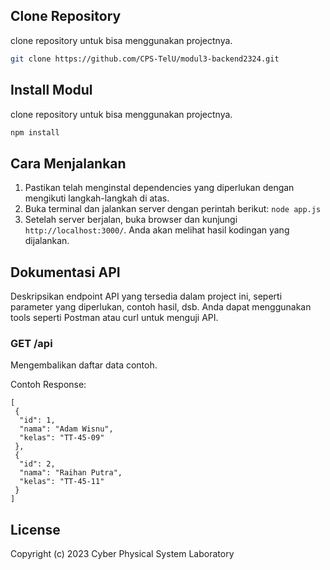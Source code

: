 ## Clone Repository

clone repository untuk bisa menggunakan projectnya.

```bash
git clone https://github.com/CPS-TelU/modul3-backend2324.git
```

## Install Modul

clone repository untuk bisa menggunakan projectnya.

```bash
npm install
```

## Cara Menjalankan

1. Pastikan telah menginstal dependencies yang diperlukan dengan mengikuti langkah-langkah di atas.
2. Buka terminal dan jalankan server dengan perintah berikut: `node app.js`
3. Setelah server berjalan, buka browser dan kunjungi `http://localhost:3000/`. Anda akan melihat hasil kodingan yang dijalankan.

## Dokumentasi API

Deskripsikan endpoint API yang tersedia dalam project ini, seperti parameter yang diperlukan, contoh hasil, dsb. Anda dapat menggunakan tools seperti Postman atau curl untuk menguji API.

### GET /api

Mengembalikan daftar data contoh.

Contoh Response:

```
[
 {
  "id": 1,
  "nama": "Adam Wisnu",
  "kelas": "TT-45-09"
 },
 {
  "id": 2,
  "nama": "Raihan Putra",
  "kelas": "TT-45-11"
 }
]
```

## License

Copyright (c) 2023 Cyber Physical System Laboratory

